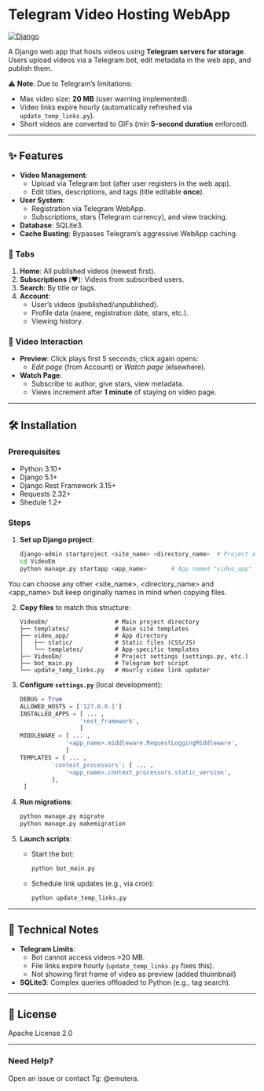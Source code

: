# Telegram Video Hosting WebApp  

[![Django](https://img.shields.io/badge/Django-5.1+-green.svg)](https://www.djangoproject.com/)  

A Django web app that hosts videos using **Telegram servers for storage**. Users upload videos via a Telegram bot, edit metadata in the web app, and publish them.  

⚠️ **Note**: Due to Telegram’s limitations:  
- Max video size: **20 MB** (user warning implemented).  
- Video links expire hourly (automatically refreshed via `update_temp_links.py`).  
- Short videos are converted to GIFs (min **5-second duration** enforced).  

---

## ✨ Features  
- **Video Management**:  
  - Upload via Telegram bot (after user registers in the web app).  
  - Edit titles, descriptions, and tags (title editable **once**).  
- **User System**:  
  - Registration via Telegram WebApp.  
  - Subscriptions, stars (Telegram currency), and view tracking.  
- **Database**: SQLite3.  
- **Cache Busting**: Bypasses Telegram’s aggressive WebApp caching.  

### 📌 Tabs  
1. **Home**: All published videos (newest first).  
2. **Subscriptions** (❤️): Videos from subscribed users.  
3. **Search**: By title or tags.  
4. **Account**:  
   - User’s videos (published/unpublished).  
   - Profile data (name, registration date, stars, etc.).  
   - Viewing history.  

### 🎥 Video Interaction  
- **Preview**: Click plays first 5 seconds; click again opens:  
  - *Edit page* (from Account) or *Watch page* (elsewhere).  
- **Watch Page**:  
  - Subscribe to author, give stars, view metadata.  
  - Views increment after **1 minute** of staying on video page.  

---

## 🛠️ Installation  

### Prerequisites  
- Python 3.10+  
- Django 5.1+  
- Django Rest Framework 3.15+
- Requests 2.32+
- Shedule 1.2+

### Steps  
1. **Set up Django project**:  
   ```bash
   django-admin startproject <site_name> <directory_name>  # Project and directory named "VideoEm"
   cd VideoEm
   python manage.py startapp <app_name>       # App named "video_app"
   ```  
You can choose any other <site_name>, <directory_name> and <app_name> 
but keep originally names in mind when copying files.

2. **Copy files** to match this structure:  
   ```plaintext
   VideoEm/                   # Main project directory
   ├── templates/             # Base site templates
   ├── video_app/             # App directory
   │   ├── static/            # Static files (CSS/JS)
   │   └── templates/         # App-specific templates
   ├── VideoEm/               # Project settings (settings.py, etc.)
   ├── bot_main.py            # Telegram bot script
   └── update_temp_links.py   # Hourly video link updater
   ```  

3. **Configure `settings.py`** (local development):  
   ```python
   DEBUG = True
   ALLOWED_HOSTS = ['127.0.0.1']
   INSTALLED_APPS = [ ... ,
                    'rest_framework',
                    ]
   MIDDLEWARE = [ ... ,
                '<app_name>.middleware.RequestLoggingMiddleware',
                ]
   TEMPLATES = [ ... , 
            'context_processors': [ ... ,
                '<app_name>.context_processors.static_version',
            ],
    ]
   ```  

4. **Run migrations**:  
   ```bash
   python manage.py migrate
   python manage.py makemigration
   ```  

5. **Launch scripts**:  
   - Start the bot:  
     ```bash
     python bot_main.py
     ```  
   - Schedule link updates (e.g., via cron):  
     ```bash
     python update_temp_links.py
     ```  

---

## 🔧 Technical Notes  
- **Telegram Limits**:  
  - Bot cannot access videos >20 MB.  
  - File links expire hourly (`update_temp_links.py` fixes this). 
  - Not showing first frame of video as preview (added thuimbnail)  
- **SQLite3**: Complex queries offloaded to Python (e.g., tag search).  

---

## 📄 License  
Apache License 2.0

---

### Need Help?  
Open an issue or contact Tg: @emutera.  
